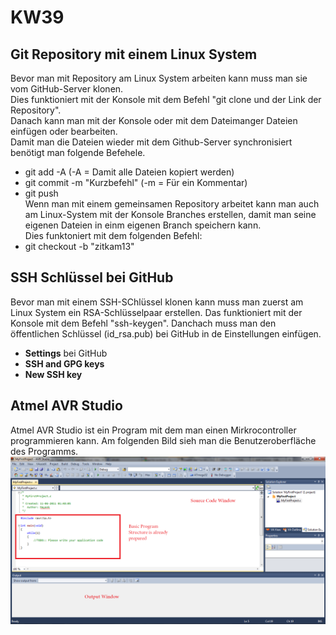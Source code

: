 # KW39  

## Git Repository mit einem Linux System  

Bevor man  mit Repository am Linux System arbeiten kann muss man sie vom GitHub-Server klonen.  
Dies funktioniert mit der Konsole mit dem Befehl "git clone und der Link der Repository".  
Danach kann man mit der Konsole oder mit dem Dateimanger Dateien einfügen oder bearbeiten.  
Damit man die Dateien wieder mit dem Github-Server synchronisiert benötigt man folgende Befehele.  
* git add -A (-A = Damit alle Dateien kopiert werden)  
* git commit -m "Kurzbefehl" (-m = Für ein Kommentar)  
* git push  
Wenn man mit einem gemeinsamen Repository arbeitet kann man auch am Linux-System mit der Konsole Branches erstellen, damit man seine eigenen Dateien in einm eigenen Branch speichern kann.  
Dies funktoniert mit dem folgenden Befehl:  
* git checkout -b "zitkam13"  

## SSH Schlüssel bei GitHub  
Bevor man mit einem SSH-SChlüssel klonen kann muss man zuerst am Linux System ein RSA-Schlüsselpaar erstellen. Das funktioniert mit der Konsole mit dem Befehl "ssh-keygen". Danchach muss man den öffentlichen Schlüssel (id_rsa.pub) bei GitHub in de Einstellungen einfügen.  
* **Settings** bei GitHub  
* **SSH and GPG keys**  
* **New SSH key**    

## Atmel AVR Studio  
Atmel AVR Studio ist ein Program mit dem man einen Mirkrocontroller programmieren kann. Am folgenden Bild sieh man die Benutzeroberfläche des Programms.  
![AVR-Studio](/zitkam13/avr-studio.png)
